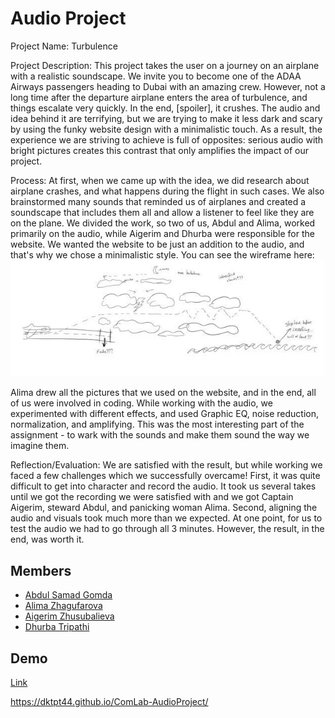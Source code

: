 # Audio Project

Project Name: Turbulence

Project Description: This project takes the user on a journey on an airplane with a realistic soundscape. We invite you to become one of the ADAA Airways passengers heading to Dubai with an amazing crew. However, not a long time after the departure airplane enters the area of turbulence, and things escalate very quickly. In the end, [spoiler], it crushes.
The audio and idea behind it are terrifying, but we are trying to make it less dark and scary by using the funky website design with a minimalistic touch. As a result, the experience we are striving to achieve is full of opposites: serious audio with bright pictures creates this contrast that only amplifies the impact of our project.

Process: At first, when we came up with the idea, we did research about airplane crashes, and what happens during the flight in such cases. We also brainstormed many sounds that reminded us of airplanes and created a soundscape that includes them all and allow a listener to feel like they are on the plane. We divided the work, so two of us, Abdul and Alima, worked primarily on the audio, while Aigerim and Dhurba were responsible for the website. We wanted the website to be just an addition to the audio, and that's why we chose a minimalistic style. You can see the wireframe here: 
![alt text](https://github.com/dktpt44/ComLab-AudioProject/blob/main/wireframe.jpg?raw=true)

Alima drew all the pictures that we used on the website, and in the end, all of us were involved in coding. While working with the audio, we experimented with different effects, and used Graphic EQ, noise reduction, normalization, and amplifying. This was the most interesting part of the assignment - to wark with the sounds and make them sound the way we imagine them.  

Reflection/Evaluation: We are satisfied with the result, but while working we faced a few challenges which we successfully overcame! First, it was quite difficult to get into character and record the audio. It took us several takes until we got the recording we were satisfied with and we got Captain Aigerim, steward Abdul, and panicking woman Alima. Second, aligning the audio and visuals took much more than we expected. At one point, for us to test the audio we had to go through all 3 minutes. However, the result, in the end, was worth it.  


## Members 

- [Abdul Samad Gomda]()
- [Alima Zhagufarova]()
- [Aigerim Zhusubalieva]()
- [Dhurba Tripathi](https://github.com/dktpt44)


## Demo
<a href="https://dktpt44.github.io/ComLab-AudioProject/"> Link </a>



https://dktpt44.github.io/ComLab-AudioProject/


